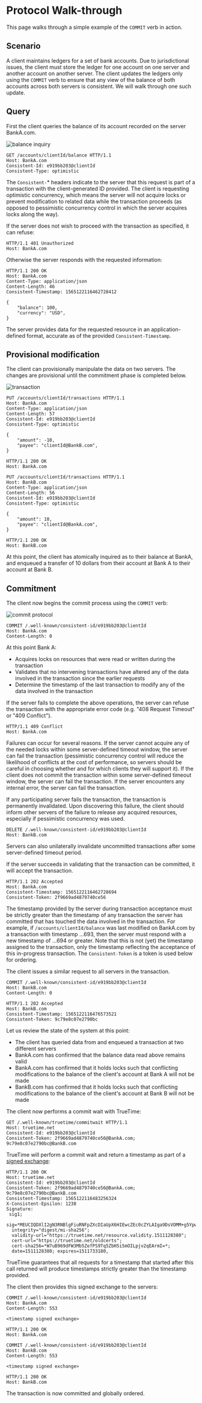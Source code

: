 # Protocol Walk-through

This page walks through a simple example of the `COMMIT` verb in action.

## Scenario

A client maintains ledgers for a set of bank accounts. Due to jurisdictional issues, the client must store the ledger for one account on one server and another account on another server. The client updates the ledgers only using the `COMMIT` verb to ensure that any view of the balance of both accounts across both servers is consistent. We will walk through one such update.

## Query

First the client queries the balance of its account recorded on the server BankA.com.

![balance inquiry](images/protocol1balance.png)

```http
GET /accounts/clientId/balance HTTP/1.1
Host: BankA.com
Consistent-Id: e919bb203@clientId
Consistent-Type: optimistic
```

The `Consistent-`* headers indicate to the server that this request is part of a transaction with the client-generated ID provided. The client is requesting optimistic concurrency, which means the server will not acquire locks or prevent modification to related data while the transaction proceeds (as opposed to pessimistic concurrency control in which the server acquires locks along the way).

If the server does not wish to proceed with the transaction as specified, it can refuse:

```http
HTTP/1.1 401 Unauthorized
Host: BankA.com
```

Otherwise the server responds with the requested information:

```http
HTTP/1.1 200 OK
Host: BankA.com
Content-Type: application/json
Content-Length: 46
Consistent-Timestamp: 1565122116462728412

{
    "balance": 100,
    "currency": "USD",
}
```

The server provides data for the requested resource in an application-defined format, accurate as of the provided `Consistent-Timestamp`.

## Provisional modification

The client can provisionally manipulate the data on two servers. The changes are provisional until the commitment phase is completed below.

![transaction](images/protocol1benqueue.png)

```http
PUT /accounts/clientId/transactions HTTP/1.1
Host: BankA.com
Content-Type: application/json
Content-Length: 57
Consistent-Id: e919bb203@clientId
Consistent-Type: optimistic

{
    "amount": -10,
    "payee": "clientId@BankB.com",
}
```

```http
HTTP/1.1 200 OK
Host: BankA.com
```

```http
PUT /accounts/clientId/transactions HTTP/1.1
Host: BankB.com
Content-Type: application/json
Content-Length: 56
Consistent-Id: e919bb203@clientId
Consistent-Type: optimistic

{
    "amount": 10,
    "payee": "clientId@BankA.com",
}
```

```http
HTTP/1.1 200 OK
Host: BankB.com
```

At this point, the client has atomically inquired as to their balance at BankA, and enqueued a transfer of 10 dollars from their account at Bank A to their account at Bank B.

## Commitment

The client now begins the commit process using the `COMMIT` verb:

![commit protocol](images/protocol2commit.png)

```http
COMMIT /.well-known/consistent-id/e919bb203@clientId
Host: BankA.com
Content-Length: 0
```

At this point Bank A:

 * Acquires locks on resources that were read or written during the transaction
 * Validates that no intervening transactions have altered any of the data involved in the transaction since the earlier requests
 * Determine the timestamp of the last transaction to modify any of the data involved in the transaction

If the server fails to complete the above operations, the server can refuse the transaction with the appropriate error code (e.g. "408 Request Timeout" or "409 Conflict").

```http
HTTP/1.1 409 Conflict
Host: BankA.com
```

Failures can occur for several reasons. If the server cannot acquire any of the needed locks within some server-defined timeout window, the server can fail the transaction (pessimistic concurrency control will reduce the likelihood of conflicts at the cost of performance, so servers should be careful in choosing whether and for which clients they will support it). If the client does not commit the transaction within some server-defined timeout window, the server can fail the transaction. If the server encounters any internal error, the server can fail the transaction.

If any participating server fails the transaction, the transaction is permanently invalidated. Upon discovering this failure, the client should inform other servers of the failure to release any acquired resources, especially if pessimistic concurrency was used.

```http
DELETE /.well-known/consistent-id/e919bb203@clientId
Host: BankB.com
```

Servers can also unilaterally invalidate uncommitted transactions after some server-defined timeout period.

If the server succeeds in validating that the transaction can be committed, it will accept the transaction.

```http
HTTP/1.1 202 Accepted
Host: BankA.com
Consistent-Timestamp: 1565122116462728694
Consistent-Token: 2f9669ad4879740ce56
```

The timestamp provided by the server during transaction acceptance must be strictly greater than the timestamp of any transaction the server has committed that has touched the data involved in the transaction. For example, if `/accounts/clientId/balance` was last modified on BankA.com by a transaction with timestamp ...693, then the server must respond with a new timestamp of ...694 or greater. Note that this is not (yet) the timestamp assigned to the transaction, only the timestamp reflecting the acceptance of this in-progress transaction. The `Consistent-Token` is a token is used below for ordering.

The client issues a similar request to all servers in the transaction.

```http
COMMIT /.well-known/consistent-id/e919bb203@clientId
Host: BankB.com
Content-Length: 0
```

```http
HTTP/1.1 202 Accepted
Host: BankB.com
Consistent-Timestamp: 1565122116476573521
Consistent-Token: 9c79e8c07e2790bc
```

Let us review the state of the system at this point:

 * The client has queried data from and enqueued a transaction at two different servers
 * BankA.com has confirmed that the balance data read above remains valid
 * BankA.com has confirmed that it holds locks such that conflicting modifications to the balance of the client's account at Bank A will not be made
 * BankB.com has confirmed that it holds locks such that conflicting modifications to the balance of the client's account at Bank B will not be made

The client now performs a commit wait with TrueTime:

```http
GET /.well-known/truetime/commitwait HTTP/1.1
Host: truetime.net
Consistent-Id: e919bb203@clientId
Consistent-Token: 2f9669ad4879740ce56@BankA.com; 9c79e8c07e2790bc@BankB.com
```
TrueTime will perform a commit wait and return a timestamp as part of a [signed exchange](https://wicg.github.io/webpackage/draft-yasskin-http-origin-signed-responses.html):

```http
HTTP/1.1 200 OK
Host: truetime.net
Consistent-Id: e919bb203@clientId
Consistent-Token: 2f9669ad4879740ce56@BankA.com;
9c79e8c07e2790bc@BankB.com
Consistent-Timestamp: 1565122116483256324
X-Consistent-Epsilon: 1238
Signature:
 sig1;
  sig=*MEUCIQDXlI2gN3RNBlgFiuRNFpZXcDIaUpX6HIEwcZEc0cZYLAIga9DsVOMM+g5YpwEBdGW3sS+bvnmAJJiSMwhuBdqp5UY=*;
  integrity="digest/mi-sha256";
  validity-url="https://truetime.net/resource.validity.1511128380";
  cert-url="https://truetime.net/oldcerts";
  cert-sha256=*W7uB969dFW3Mb5ZefPS9Tq5ZbH5iSmOILpjv2qEArmI=*;
  date=1511128380; expires=1511733180,
```

TrueTime guarantees that all requests for a timestamp that started after this call returned will produce timestamps strictly greater than the timestamp provided.

The client then provides this signed exchange to the servers:

```http
COMMIT /.well-known/consistent-id/e919bb203@clientId
Host: BankA.com
Content-Length: 553

<timestamp signed exchange>
```

```http
HTTP/1.1 200 OK
Host: BankA.com
```

```http
COMMIT /.well-known/consistent-id/e919bb203@clientId
Host: BankB.com
Content-Length: 553

<timestamp signed exchange>
```

```http
HTTP/1.1 200 OK
Host: BankB.com
```

The transaction is now committed and globally ordered.
